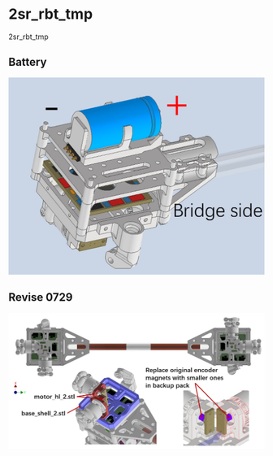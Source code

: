 # 2sr_rbt_tmp
2sr_rbt_tmp

## Battery
![image](pic/bat.jpg)

## Revise 0729
![iamge](pic/rev_0729.jpg)